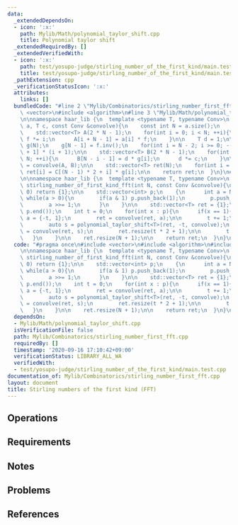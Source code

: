 ```yaml
---
data:
  _extendedDependsOn:
  - icon: ':x:'
    path: Mylib/Math/polynomial_taylor_shift.cpp
    title: Polynomial taylor shift
  _extendedRequiredBy: []
  _extendedVerifiedWith:
  - icon: ':x:'
    path: test/yosupo-judge/stirling_number_of_the_first_kind/main.test.cpp
    title: test/yosupo-judge/stirling_number_of_the_first_kind/main.test.cpp
  _pathExtension: cpp
  _verificationStatusIcon: ':x:'
  attributes:
    links: []
  bundledCode: "#line 2 \"Mylib/Combinatorics/stirling_number_first_fft.cpp\"\n#include\
    \ <vector>\n#include <algorithm>\n#line 3 \"Mylib/Math/polynomial_taylor_shift.cpp\"\
    \n\nnamespace haar_lib {\n  template <typename T, typename Conv>\n  auto polynomial_taylor_shift(std::vector<T>\
    \ a, T c, const Conv &convolve){\n    const int N = a.size();\n    T f = 1;\n\
    \    std::vector<T> A(2 * N - 1);\n    for(int i = 0; i < N; ++i){\n      if(i)\
    \ f *= i;\n      A[i + N - 1] = a[i] * f;\n    }\n\n    T d = 1;\n\n    std::vector<T>\
    \ g(N);\n    g[N - 1] = f.inv();\n    for(int i = N - 2; i >= 0; --i) g[i] = g[i\
    \ + 1] * (i + 1);\n\n    std::vector<T> B(2 * N - 1);\n    for(int i = 0; i <\
    \ N; ++i){\n      B[N - i - 1] = d * g[i];\n      d *= c;\n    }\n\n    auto C\
    \ = convolve(A, B);\n\n    std::vector<T> ret(N);\n    for(int i = 0; i < N; ++i)\
    \ ret[i] = C[(N - 1) * 2 + i] * g[i];\n\n    return ret;\n  }\n}\n#line 5 \"Mylib/Combinatorics/stirling_number_first_fft.cpp\"\
    \n\nnamespace haar_lib {\n  template <typename T, typename Conv>\n  std::vector<T>\
    \ stirling_number_of_first_kind_fft(int N, const Conv &convolve){\n    if(N ==\
    \ 0) return {1};\n\n    std::vector<int> p;\n    {\n      int a = N;\n\n     \
    \ while(a > 0){\n        if(a & 1) p.push_back(1);\n        p.push_back(2);\n\
    \        a >>= 1;\n      }\n    }\n\n    std::vector<T> ret = {1};\n\n    std::reverse(p.begin(),\
    \ p.end());\n    int t = 0;\n    for(int x : p){\n      if(x == 1){\n        std::vector<T>\
    \ a = {-t, 1};\n        ret = convolve(ret, a);\n\n        t += 1;\n      }else{\n\
    \        auto s = polynomial_taylor_shift<T>(ret, -t, convolve);\n        ret\
    \ = convolve(ret, s);\n        ret.resize(t * 2 + 1);\n\n        t *= 2;\n   \
    \   }\n    }\n\n    ret.resize(N + 1);\n\n    return ret;\n  }\n}\n"
  code: "#pragma once\n#include <vector>\n#include <algorithm>\n#include \"Mylib/Math/polynomial_taylor_shift.cpp\"\
    \n\nnamespace haar_lib {\n  template <typename T, typename Conv>\n  std::vector<T>\
    \ stirling_number_of_first_kind_fft(int N, const Conv &convolve){\n    if(N ==\
    \ 0) return {1};\n\n    std::vector<int> p;\n    {\n      int a = N;\n\n     \
    \ while(a > 0){\n        if(a & 1) p.push_back(1);\n        p.push_back(2);\n\
    \        a >>= 1;\n      }\n    }\n\n    std::vector<T> ret = {1};\n\n    std::reverse(p.begin(),\
    \ p.end());\n    int t = 0;\n    for(int x : p){\n      if(x == 1){\n        std::vector<T>\
    \ a = {-t, 1};\n        ret = convolve(ret, a);\n\n        t += 1;\n      }else{\n\
    \        auto s = polynomial_taylor_shift<T>(ret, -t, convolve);\n        ret\
    \ = convolve(ret, s);\n        ret.resize(t * 2 + 1);\n\n        t *= 2;\n   \
    \   }\n    }\n\n    ret.resize(N + 1);\n\n    return ret;\n  }\n}\n"
  dependsOn:
  - Mylib/Math/polynomial_taylor_shift.cpp
  isVerificationFile: false
  path: Mylib/Combinatorics/stirling_number_first_fft.cpp
  requiredBy: []
  timestamp: '2020-09-16 17:10:42+09:00'
  verificationStatus: LIBRARY_ALL_WA
  verifiedWith:
  - test/yosupo-judge/stirling_number_of_the_first_kind/main.test.cpp
documentation_of: Mylib/Combinatorics/stirling_number_first_fft.cpp
layout: document
title: Stirling numbers of the first kind (FFT)
---
```


## Operations

## Requirements

## Notes

## Problems

## References
